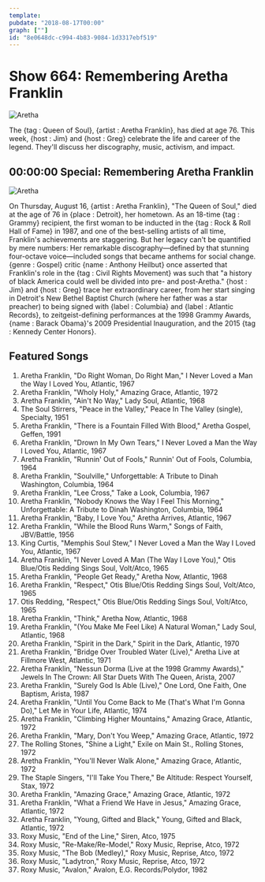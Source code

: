 ```yaml
---
template: 
pubdate: "2018-08-17T00:00"
graph: [""]
id: "8e0648dc-c994-4b83-9084-1d3317ebf519"
---
```






# Show 664: Remembering Aretha Franklin

![Aretha](https://static.soundopinions.org/images/2018/baby_aretha.jpg)

The {tag : Queen of Soul}, {artist : Aretha Franklin}, has died at age 76. This week, {host : Jim} and {host : Greg} celebrate the life and career of the legend. They'll discuss her discography, music, activism, and impact.



## 00:00:00 Special: Remembering Aretha Franklin

![Aretha](https://static.soundopinions.org/assets/664/00.jpg)

On Thursday, August 16, {artist : Aretha Franklin}, "The Queen of Soul," died at the age of 76 in {place : Detroit}, her hometown. As an 18-time {tag : Grammy} recipient, the first woman to be inducted in the {tag : Rock & Roll Hall of Fame} in 1987, and one of the best-selling artists of all time, Franklin's achievements are staggering. But her legacy can't be quantified by mere numbers: Her remarkable discography—defined by that stunning four-octave voice—included songs that became anthems for social change. {genre : Gospel} critic {name : Anthony Heilbut} once asserted that Franklin's role in the {tag : Civil Rights Movement} was such that "a history of black America could well be divided into pre- and post-Aretha." {host : Jim} and {host : Greg} trace her extraordinary career, from her start singing in Detroit's New Bethel Baptist Church (where her father was a star preacher) to being signed with {label : Columbia} and {label : Atlantic Records}, to zeitgeist-defining performances at the 1998 Grammy Awards, {name : Barack Obama}'s 2009 Presidential Inauguration, and the 2015 {tag : Kennedy Center Honors}.



## Featured Songs

1. Aretha Franklin, "Do Right Woman, Do Right Man," I Never Loved a Man the Way I Loved You, Atlantic, 1967
2. Aretha Franklin, "Wholy Holy," Amazing Grace, Atlantic, 1972
3. Aretha Franklin, "Ain't No Way," Lady Soul, Atlantic, 1968
4. The Soul Stirrers, "Peace in the Valley," Peace In The Valley (single), Specialty, 1951
5. Aretha Franklin, "There is a Fountain Filled With Blood," Aretha Gospel, Geffen, 1991
6. Aretha Franklin, "Drown In My Own Tears," I Never Loved a Man the Way I Loved You, Atlantic, 1967
7. Aretha Franklin, "Runnin' Out of Fools," Runnin' Out of Fools, Columbia, 1964
8. Aretha Franklin, "Soulville," Unforgettable: A Tribute to Dinah Washington, Columbia, 1964
9. Aretha Franklin, "Lee Cross," Take a Look, Columbia, 1967
10. Aretha Franklin, "Nobody Knows the Way I Feel This Morning," Unforgettable: A Tribute to Dinah Washington, Columbia, 1964
11. Aretha Franklin, "Baby, I Love You," Aretha Arrives, Atlantic, 1967
12. Aretha Franklin, "While the Blood Runs Warm," Songs of Faith, JBV/Battle, 1956
13. King Curtis, "Memphis Soul Stew," I Never Loved a Man the Way I Loved You, Atlantic, 1967
14. Aretha Franklin, "I Never Loved A Man (The Way I Love You)," Otis Blue/Otis Redding Sings Soul, Volt/Atco, 1965
15. Aretha Franklin, "People Get Ready," Aretha Now, Atlantic, 1968
16. Aretha Franklin, "Respect," Otis Blue/Otis Redding Sings Soul, Volt/Atco, 1965
17. Otis Redding, "Respect," Otis Blue/Otis Redding Sings Soul, Volt/Atco, 1965
18. Aretha Franklin, "Think," Aretha Now, Atlantic, 1968
19. Aretha Franklin, "(You Make Me Feel Like) A Natural Woman," Lady Soul, Atlantic, 1968
20. Aretha Franklin, "Spirit in the Dark," Spirit in the Dark, Atlantic, 1970
21. Aretha Franklin, "Bridge Over Troubled Water (Live)," Aretha Live at Fillmore West, Atlantic, 1971
22. Aretha Franklin, "Nessun Dorma (Live at the 1998 Grammy Awards)," Jewels In The Crown: All Star Duets With The Queen, Arista, 2007
23. Aretha Franklin, "Surely God Is Able (Live)," One Lord, One Faith, One Baptism, Arista, 1987
24. Aretha Franklin, "Until You Come Back to Me (That's What I'm Gonna Do)," Let Me in Your Life, Atlantic, 1974
25. Aretha Franklin, "Climbing Higher Mountains," Amazing Grace, Atlantic, 1972
26. Aretha Franklin, "Mary, Don't You Weep," Amazing Grace, Atlantic, 1972
27. The Rolling Stones, "Shine a Light," Exile on Main St., Rolling Stones, 1972
28. Aretha Franklin, "You'll Never Walk Alone," Amazing Grace, Atlantic, 1972
29. The Staple Singers, "I'll Take You There," Be Altitude: Respect Yourself, Stax, 1972
30. Aretha Franklin, "Amazing Grace," Amazing Grace, Atlantic, 1972
31. Aretha Franklin, "What a Friend We Have in Jesus," Amazing Grace, Atlantic, 1972
32. Aretha Franklin, "Young, Gifted and Black," Young, Gifted and Black, Atlantic, 1972
33. Roxy Music, "End of the Line," Siren, Atco, 1975
34. Roxy Music, "Re-Make/Re-Model," Roxy Music, Reprise, Atco, 1972
35. Roxy Music, "The Bob (Medley)," Roxy Music, Reprise, Atco, 1972
36. Roxy Music, "Ladytron," Roxy Music, Reprise, Atco, 1972
37. Roxy Music, "Avalon," Avalon, E.G. Records/Polydor, 1982